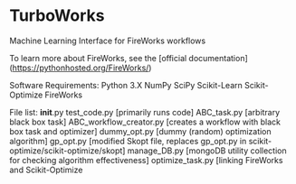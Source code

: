 # TurboWorks
Machine Learning Interface for FireWorks workflows

To learn more about FireWorks, see the [official documentation] (https://pythonhosted.org/FireWorks/)

Software Requirements:
Python 3.X
NumPy
SciPy
Scikit-Learn
Scikit-Optimize
FireWorks

File list:
__init__.py
test_code.py            [primarily runs code]
ABC_task.py             [arbitrary black box task]
ABC_workflow_creator.py [creates a workflow with black box task and optimizer]
dummy_opt.py            [dummy (random) optimization algorithm]
gp_opt.py               [modified Skopt file, replaces gp_opt.py in scikit-optimize/scikit-optimize/skopt]
manage_DB.py            [mongoDB utility collection for checking algorithm effectiveness]
optimize_task.py        [linking FireWorks and Scikit-Optimize
